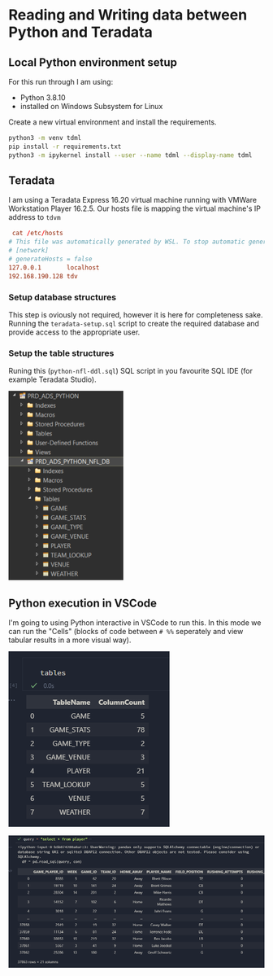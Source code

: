 # Reading and Writing data between Python and Teradata

## Local Python environment setup

For this run through I am using:

- Python 3.8.10
- installed on Windows Subsystem for Linux

Create a new virtual environment and install the requirements.

```sh
python3 -m venv tdml
pip install -r requirements.txt
python3 -m ipykernel install --user --name tdml --display-name tdml
```

## Teradata

I am using a Teradata Express 16.20 virtual machine running with VMWare Workstation Player 16.2.5.
Our hosts file is mapping the virtual machine's IP address to `tdvm`

```conf
 cat /etc/hosts
# This file was automatically generated by WSL. To stop automatic generation of this file, add the following entry to /etc/wsl.conf:
# [network]
# generateHosts = false
127.0.0.1       localhost
192.168.190.128 tdv
```

### Setup database structures

This step is oviously not required, however it is here for completeness sake.
Running the `teradata-setup.sql` script to create the required database and provide access to the appropriate user.

### Setup the table structures

Runing this (`python-nfl-ddl.sql`) SQL script in you favourite SQL IDE (for example Teradata Studio).

![](./docs/teradata-tables.png)

## Python execution in VSCode

I'm going to using Python interactive in VSCode to run this. In this mode we can run the "Cells" (blocks of code between `# %%` seperately and view tabular results in a more visual way).

![](./docs/python-nfl-tables.png)

![](./docs/python-player-table.png)
